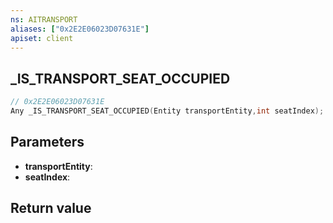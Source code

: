 ```yaml
---
ns: AITRANSPORT
aliases: ["0x2E2E06023D07631E"]
apiset: client
---
```

## _IS_TRANSPORT_SEAT_OCCUPIED

```c
// 0x2E2E06023D07631E
Any _IS_TRANSPORT_SEAT_OCCUPIED(Entity transportEntity,int seatIndex);
```


## Parameters
* **transportEntity**:
* **seatIndex**:

## Return value